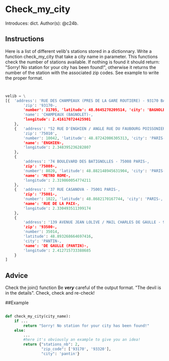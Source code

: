 # Check_my_city

Introduces: dict.
Author(s): @c24b.

## Instructions

Here is a list of different velib's stations stored in a dictionnary.
Write a function check_my_city that take a city name in parameter.
This functions check the number of stations available. If nothing is
found it should return: "Sorry! No station for your city has been
found!", otherwise it returns the number of the station with the
associated zip codes. See example to write the proper format.

```python


velib = \
[{  'address': 'RUE DES CHAMPEAUX (PRES DE LA GARE ROUTIERE) - 93170 BAGNOLET',
        'zip': '93170-,
        'number': 31705, 'latitude': 48.8645278209514, 'city': 'BAGNOLET',
        'name': 'CHAMPEAUX (BAGNOLET)-,
        'longitude': 2.416170724425901
    },
    {   'address': "52 RUE D'ENGHIEN / ANGLE RUE DU FAUBOURG POISSONIERE - 75010 PARIS", 
        'zip': '75010',
        'number': 10042, 'latitude': 48.87242006305313, 'city': 'PARIS-,
        'name': 'ENGHIEN-,
        'longitude': 2.348395236282807
    },
    {
        'address': '74 BOULEVARD DES BATIGNOLLES - 75008 PARIS-,
        'zip': '75008-,
        'number': 8020, 'latitude': 48.882148945631904, 'city': 'PARIS-,
        'name': 'METRO ROME-,
        'longitude': 2.319860054774211
    },
    {   'address': '37 RUE CASANOVA - 75001 PARIS-,
        'zip': '75001-,
        'number': 1022, 'latitude': 48.8682170167744, 'city': 'PARIS-,
        'name': 'RUE DE LA PAIX-,
        'longitude': 2.330493511399174
    },
    {
        'address': '139 AVENUE JEAN LOLIVE / MAIL CHARLES DE GAULLE - 93500 PANTIN-,
        'zip': '93500-,
        'number': 35014, 
        'latitude': 48.893268664697416, 
        'city': 'PANTIN-,
        'name': 'DE GAULLE (PANTIN)-,
        'longitude': 2.412715733388685
    }
]

```

## Advice

Check the join() function
Be ***very*** careful of the output format. 
"The devil is in the details". 
Check, check and re-check!

##Example

```python 

def check_my_city(city_name):
    if ...
        return "Sorry! No station for your city has been found!"
    else:
        ...
        #here it's obviously an example to give you an idea!
        return {"stations_nb": 2, 
                "zip_code": ['93170', '93320'],
                "city": 'pantin'}
